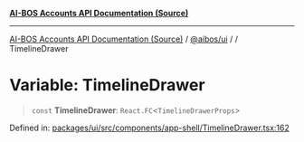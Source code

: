 [**AI-BOS Accounts API Documentation (Source)**](../../../README.md)

***

[AI-BOS Accounts API Documentation (Source)](../../../README.md) / [@aibos/ui](../README.md) / [](../README.md) / TimelineDrawer

# Variable: TimelineDrawer

> `const` **TimelineDrawer**: `React.FC`\<`TimelineDrawerProps`\>

Defined in: [packages/ui/src/components/app-shell/TimelineDrawer.tsx:162](https://github.com/pohlai88/accounts/blob/48103fb36d28b2b9bfb33472b6de2f719773cde9/packages/ui/src/components/app-shell/TimelineDrawer.tsx#L162)
